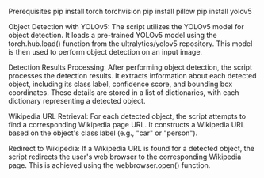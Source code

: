 Prerequisites
pip install torch torchvision
pip install pillow
pip install yolov5

Object Detection with YOLOv5: The script utilizes the YOLOv5 model for object detection. It loads a pre-trained YOLOv5 model using the torch.hub.load() function from the ultralytics/yolov5 repository. This model is then used to perform object detection on an input image.

Detection Results Processing: After performing object detection, the script processes the detection results. It extracts information about each detected object, including its class label, confidence score, and bounding box coordinates. These details are stored in a list of dictionaries, with each dictionary representing a detected object.

Wikipedia URL Retrieval: For each detected object, the script attempts to find a corresponding Wikipedia page URL. It constructs a Wikipedia URL based on the object's class label (e.g., "car" or "person").

Redirect to Wikipedia: If a Wikipedia URL is found for a detected object, the script redirects the user's web browser to the corresponding Wikipedia page. This is achieved using the webbrowser.open() function.
